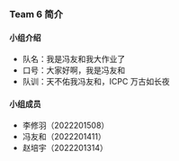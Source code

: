 ### Team 6 简介

#### 小组介绍

- 队名：我是冯友和我大作业了
- 口号：大家好啊，我是冯友和
- 队训：天不佑我冯友和，ICPC 万古如长夜

#### 小组成员

- 李修羽（2022201508）
- 冯友和（2022201411）
- 赵培宇（2022201314）
